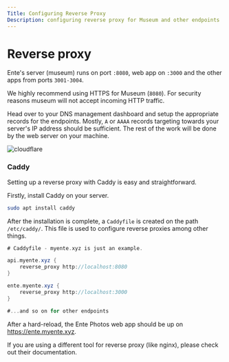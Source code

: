 ```yaml
---
Title: Configuring Reverse Proxy
Description: configuring reverse proxy for Museum and other endpoints
---
```


# Reverse proxy

Ente's server (museum) runs on port `:8080`, web app on `:3000` and the other
apps from ports `3001-3004`.

We highly recommend using HTTPS for Museum (`8080`). For security reasons museum
will not accept incoming HTTP traffic.

Head over to your DNS management dashboard and setup the appropriate records for
the endpoints. Mostly, `A` or `AAAA` records targeting towards your server's IP
address should be sufficient. The rest of the work will be done by the web
server on your machine.

![cloudflare](/cloudflare.png)

### Caddy

Setting up a reverse proxy with Caddy is easy and straightforward.

Firstly, install Caddy on your server.

```sh
sudo apt install caddy
```

After the installation is complete, a `Caddyfile` is created on the path
`/etc/caddy/`. This file is used to configure reverse proxies among other
things.

```groovy
# Caddyfile - myente.xyz is just an example.

api.myente.xyz {
    reverse_proxy http://localhost:8080
}

ente.myente.xyz {
    reverse_proxy http://localhost:3000
}

#...and so on for other endpoints
```

After a hard-reload, the Ente Photos web app should be up on
https://ente.myente.xyz.

If you are using a different tool for reverse proxy (like nginx), please check
out their documentation.
